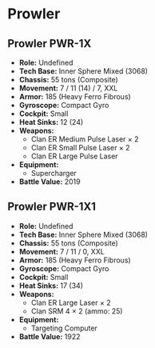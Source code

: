 # Prowler
## Prowler PWR-1X
- **Role:** Undefined
- **Tech Base:** Inner Sphere Mixed (3068)
- **Chassis:** 55 tons (Composite)
- **Movement:** 7 / 11 (14) / 7, XXL
- **Armor:** 185 (Heavy Ferro Fibrous)
- **Gyroscope:** Compact Gyro
- **Cockpit:** Small
- **Heat Sinks:** 12 (24)
- **Weapons:**
  - Clan ER Medium Pulse Laser × 2
  - Clan ER Small Pulse Laser × 2
  - Clan ER Large Pulse Laser
- **Equipment:**
  - Supercharger
- **Battle Value:** 2019

## Prowler PWR-1X1
- **Role:** Undefined
- **Tech Base:** Inner Sphere Mixed (3068)
- **Chassis:** 55 tons (Composite)
- **Movement:** 7 / 11 / 0, XXL
- **Armor:** 185 (Heavy Ferro Fibrous)
- **Gyroscope:** Compact Gyro
- **Cockpit:** Small
- **Heat Sinks:** 17 (34)
- **Weapons:**
  - Clan ER Large Laser × 2
  - Clan SRM 4 × 2 (ammo: 25)
- **Equipment:**
  - Targeting Computer
- **Battle Value:** 1922

